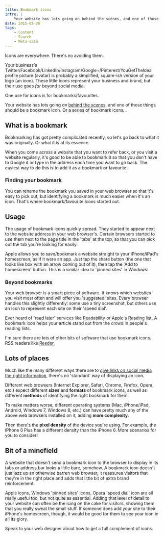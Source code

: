 ```yaml
---
title: Bookmark icons
intro: |
    Your website has lots going on behind the scenes, and one of those things should be a series of bookmark icons!
date: 2015-05-28
tags:
    - Content
    - Search
    - Meta-data
---
```


Icons are everywhere. There's no avoiding them.

Your business's Twitter/Facebook/LinkedIn/Instagram/Google+/Pinterest/YouGetTheIdea profile picture (avatar) is probably a simplified, square-ish version of your logo (an icon). These little icons represent your business and brand, but their use goes _far_ beyond social media.

One use for icons is for bookmarks/favourites.

Your website has lots going on [behind the scenes](/resources/what-is-meta-data), and one of those things should be a bookmark icon. Or a series of bookmark icons…


## What is a bookmark

Bookmarking has got pretty complicated recently, so let's go back to what it was originally. Or what it is at its essence.

When you come across a website that you want to refer back, or you visit a website regularly, it's good to be able to bookmark it so that you don't have to Google it or type in the address each time you want to go back. The easiest way to do this is to add it as a bookmark or favourite.

### Finding your bookmark

You can rename the bookmark you saved in your web browser so that it's easy to pick out, but identifying a bookmark is much easier when it's an icon. That's where bookmark/favourite icons started out.


## Usage

The usage of bookmark icons quickly spread. They started to appear next to the website address in your web browser's. Certain browsers started to use them next to the page title in the 'tabs' at the top, so that you can pick out the tab you're looking for easily.

Apple allows you to save/bookmark a website straight to your iPhone/iPad's homescreen, as if it were an app. Just tap the share button (the one that looks like box with an arrow coming out of it), then tap the 'Add to homescreen' button. This is a similar idea to 'pinned sites' in Windows.

### Beyond bookmarks

Your web browser is a smart piece of software. It knows which websites you visit most often and will offer you 'suggested' sites. Every browser handles this slightly differently: some use a tiny screenshot, but others use an icon to represent each site on their 'speed dial'.

Ever heard of 'read later' services like [Readability](https://www.readability.com) or Apple's [Reading list](http://computers.tutsplus.com/tutorials/quick-tip-how-to-use-safaris-reading-list--mac-47349). A bookmark icon helps your article stand out from the crowd in people's reading lists.

I'm sure there are lots of other bits of software that use bookmark icons. RSS readers like [Reeder](http://reederapp.com),


## Lots of places

Much like the many different ways there are to [give links on social media the right information](/resources/giving-social-media-the-right-information), there's no 'standard' way of displaying an icon.

Different web browsers (Internet Explorer, Safari, Chrome, Firefox, Opera, etc.) expect different **sizes** and **formats** of bookmark icons, as well as different **methods** of identifying the right bookmark for them.

To make matters worse, different operating systems (Mac, iPhone/iPad, Android, Windows 7, Windows 8, etc.) can have pretty much any of the above web browsers installed on it, adding **more complexity**.

Then there's the **pixel density** of the device you're using. For example, the iPhone 6 Plus has a different density than the iPhone 6. More scenarios for you to consider!


## Bit of a minefield

A website that doesn't send a bookmark icon to the browser to display in its tabs or address bar looks a little bare, somehow. A bookmark icon doesn't just jazz up an otherwise barren web browser, it reassures visitors that they're in the right place and adds that little bit of extra brand reinforcement.

Apple icons, Windows 'pinned sites' icons, Opera 'speed dial' icon are all really useful too, but not quite as essential. Adding that level of detail to your website can often be the icing on the cake for visitors, showing them that you really sweat the small stuff. If someone does add your site to their iPhone's homescreen, though, it would be good for them to see your icon in all its glory.

Speak to your web designer about how to get a full complement of icons.
